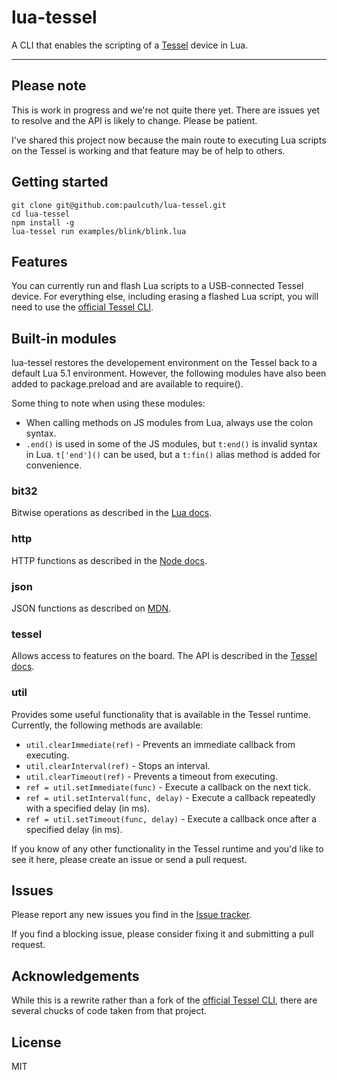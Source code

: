 # lua-tessel
A CLI that enables the scripting of a [Tessel](https://tessel.io/) device in Lua.

---


## Please note
This is work in progress and we're not quite there yet. There are issues yet to resolve and the API is likely to change. Please be patient.

I've shared this project now because the main route to executing Lua scripts on the Tessel is working and that feature may be of help to others.



## Getting started
```shell
git clone git@github.com:paulcuth/lua-tessel.git
cd lua-tessel
npm install -g
lua-tessel run examples/blink/blink.lua
```


## Features
You can currently run and flash Lua scripts to a USB-connected Tessel device. For everything else, including erasing a flashed Lua script, you will need to use the [official Tessel CLI](https://github.com/tessel/cli).



## Built-in modules
lua-tessel restores the developement environment on the Tessel back to a default Lua 5.1 environment. However, the following modules have also been added to package.preload and are available to require().

Some thing to note when using these modules:
- When calling methods on JS modules from Lua, always use the colon syntax. 
- `.end()` is used in some of the JS modules, but `t:end()` is invalid syntax in Lua. `t['end']()` can be used, but a `t:fin()` alias method is added for convenience.

### bit32
Bitwise operations as described in the [Lua docs](http://www.lua.org/manual/5.2/manual.html#6.7).

### http
HTTP functions as described in the [Node docs](http://nodejs.org/api/http.html).

### json
JSON functions as described on [MDN](https://developer.mozilla.org/en-US/docs/Web/JavaScript/Reference/Global_Objects/JSON#Methods).

### tessel
Allows access to features on the board. The API is described in the [Tessel docs](https://tessel.io/docs/hardwareAPI).

### util
Provides some useful functionality that is available in the Tessel runtime. Currently, the following methods are available:
- `util.clearImmediate(ref)` - Prevents an immediate callback from executing.
- `util.clearInterval(ref)` - Stops an interval.
- `util.clearTimeout(ref)` - Prevents a timeout from executing.
- `ref = util.setImmediate(func)` - Execute a callback on the next tick.
- `ref = util.setInterval(func, delay)` - Execute a callback repeatedly with a specified delay (in ms).
- `ref = util.setTimeout(func, delay)` - Execute a callback once after a specified delay (in ms).

If you know of any other functionality in the Tessel runtime and you'd like to see it here, please create an issue or send a pull request.


## Issues
Please report any new issues you find in the [Issue tracker](https://github.com/paulcuth/lua-tessel/issues).

If you find a blocking issue, please consider fixing it and submitting a pull request.



## Acknowledgements
While this is a rewrite rather than a fork of the [official Tessel CLI](https://github.com/tessel/cli), there are several chucks of code taken from that project.


## License

MIT
